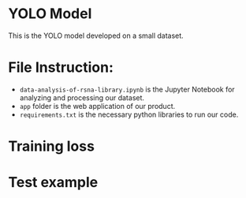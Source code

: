 # YOLO Model

This is the YOLO model developed on a small dataset.

# File Instruction:
* `data-analysis-of-rsna-library.ipynb`  is the Jupyter Notebook for analyzing and processing our dataset.
* `app` folder is the web application of our product.
* `requirements.txt` is the necessary python libraries to run our code.

# Training loss

# Test example
